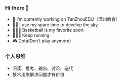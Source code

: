 ### Hi there 👋

- 🔭 I’m currently working on TanZhouEDU（潭州教育）
- 👨‍💻 I use my spare time to develop the [sky](https://github.com/znlbwo/sky)
- ⛹🏻‍♂️ Basketball is my favorite sport
- 🏃🏻‍♂️ Keep running
- 🎮 Dota(Don't play anymore)

### 个人思维

- 阅读、思考、输出、讨论、迭代
- 技术用来解决问题才有价值

<!--
**znlbwo/znlbwo** is a ✨ _special_ ✨ repository because its `README.md` (this file) appears on your GitHub profile.

Here are some ideas to get you started:

- 🔭 I’m currently working on ...
- 🌱 I’m currently learning ...
- 👯 I’m looking to collaborate on ...
- 🤔 I’m looking for help with ...
- 💬 Ask me about ...
- 📫 How to reach me: ...
- 😄 Pronouns: ...
- ⚡ Fun fact: ...
-->
